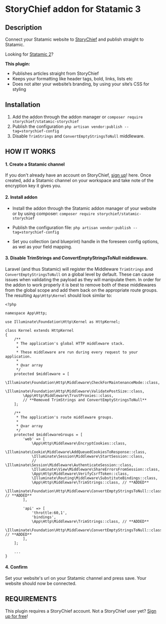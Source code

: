 # StoryChief addon for Statamic 3

## Description

Connect your Statamic website to [StoryChief](https://storychief.io) and publish straight to Statamic.

Looking for [Statamic 2](https://github.com/Story-Chief/statamic-addon)?

**This plugin:**

* Publishes articles straight from StoryChief
* Keeps your formatting like header tags, bold, links, lists etc
* Does not alter your website’s branding, by using your site’s CSS for styling

## Installation

1. Add the addon through the addon manager or `composer require storychief/statamic-storychief`
2. Publish the configuration `php artisan vendor:publish --tag=storychief-config`
3. Disable `TrimStrings` and `ConvertEmptyStringsToNull` middleware.

## HOW IT WORKS
#### 1. Create a Statamic channel
If you don't already have an account on StoryChief, [sign up](https://app.storychief.io/register)! here.
Once created, add a Statamic channel on your workspace and take note of the encryption key it gives you.

#### 2. Install addon
 - Install the addon through the Statamic addon manager of your website or by using composer:
 ```composer require storychief/statamic-storychief```

- Publish the configuration file: 
```php artisan vendor:publish --tag=storychief-config```

- Set you collection (and blueprint) handle in the foreseen config options, as wel as your field mapping.

#### 3. Disable TrimStrings and ConvertEmptyStringsToNull middleware.
Laravel (and thus Statamic) will register the Middleware `TrimStrings` and `ConvertEmptyStringsToNull` on a global level by default.
These can cause issues when validating the payload as they will manipulate them.
In order for the addon to work properly it is best to remove both of these middlewares from the global scope and add them back on the appropriate route groups.
The resulting `App\Http\Kernel` should look similar to: 
```
<?php

namespace App\Http;

use Illuminate\Foundation\Http\Kernel as HttpKernel;

class Kernel extends HttpKernel
{
    /**
     * The application's global HTTP middleware stack.
     *
     * These middleware are run during every request to your application.
     *
     * @var array
     */
    protected $middleware = [
        \Illuminate\Foundation\Http\Middleware\CheckForMaintenanceMode::class,
        \Illuminate\Foundation\Http\Middleware\ValidatePostSize::class,
        \App\Http\Middleware\TrustProxies::class,
        // **Removed TrimStrings and ConvertEmptyStringsToNull**
    ];

    /**
     * The application's route middleware groups.
     *
     * @var array
     */
    protected $middlewareGroups = [
        'web' => [
            \App\Http\Middleware\EncryptCookies::class,
            \Illuminate\Cookie\Middleware\AddQueuedCookiesToResponse::class,
            \Illuminate\Session\Middleware\StartSession::class,
            // \Illuminate\Session\Middleware\AuthenticateSession::class,
            \Illuminate\View\Middleware\ShareErrorsFromSession::class,
            \App\Http\Middleware\VerifyCsrfToken::class,
            \Illuminate\Routing\Middleware\SubstituteBindings::class,
            \App\Http\Middleware\TrimStrings::class, // **ADDED**
            \Illuminate\Foundation\Http\Middleware\ConvertEmptyStringsToNull::class, // **ADDED**
        ],

        'api' => [
            'throttle:60,1',
            'bindings',
            \App\Http\Middleware\TrimStrings::class, // **ADDED**
            \Illuminate\Foundation\Http\Middleware\ConvertEmptyStringsToNull::class, // **ADDED**
        ],
    ];

    ...
}
```

#### 4. Confirm
Set your website's url on your Statamic channel and press save. Your website should now be connected.


## REQUIREMENTS
This plugin requires a StoryChief account.
Not a StoryChief user yet? [Sign up for free](https://app.storychief.io/register)!
